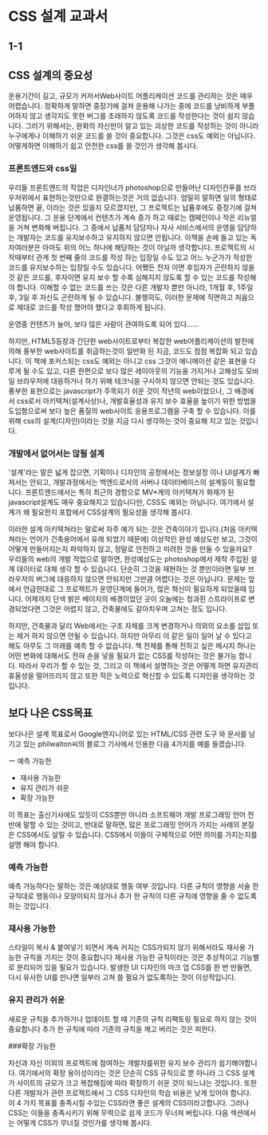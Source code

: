 # CSS 설계 교과서

## 1-1

## CSS 설계의 중요성
운용기간이 길고, 규모가 커저서Web사이트 어플리케이션 코드를 관리하는 것은 매우 어렵습니다. 정확하게 말하면 중장기에 걸쳐 운용해 나가는 중에 코드를 낭비하게 부풀어하지 않고 생각지도 못한 버그를 초래하지 않도록 코드를 작성한다는 것이 쉽지 않습니다. 그러기 위해서는, 완화의 자신만이 알고 있는 괴상한 코드를 작성하는 것이 아니라 누구에게나 이해하기 쉬운 코드를 쓸 것이 중요합니다. 그것은 css도 예외는 아닙니다.
어떻게하면 이해하기 쉽고 안전한 css를 쓸 것인가 생각해 봅시다.

### 프론트엔드와 css일

우리들 프론트엔드의 직업은 디자인너가 photoshop으로 만들어난 디자인칸푸를 브라우저위에서 표현하는것만으로 완결하는것은 거의 없습니다.
엄밀히 말하면 일의 형태로 납품하면 끝, 이라는 것은 있을지 모르겠지만, 그 프로젝트는 납품후에도 중장기에 걸쳐 운영됩니다.
그 운용 단계에서 컨텐츠가 계속 증가 하고 때로는 캠페인이나 작은 리뉴얼을 거쳐 변화해 버립니다.
그 중에서 납품처 담당자나 자사 서비스에서의 운영을 담당하는 개발자는 코드를 유지보수하고 유지하지 않으면 안됩니다.
이책을 손에 들고 있는 독자여러분은 아마도 위의 어느 하나에 해당하는 것이 아닐까 생각합니다. 프로젝트의 시작때부터 관계 첫 번째 줄의 코드를 작성 하는 입장일 수도 있고 어느 누군가가 작성한 코드를 유지보수하는 입장일 수도 있습니다. 어쨌든 전자 이면 후임자가 곤란하지 않을 것 같은 코드를, 후자이면 유지 보수 할 수록
심해지지 않도록 할 수 있는 코드를 작성해야 합니다.
이해할 수 없는 코드를 쓰는 것은 다른 개발자 뿐만 아니라, 1개월 후, 1주일 후, 3일 후 자신도 곤란하게 될 수 있습니다. 불행히도, 이러한 문제에 직면하고 처음으로 제대로 코드를 작성 했어야 했다고 후회하게 됩니다.

운영중 컨텐츠가 늘어, 보다 많은 사람이 관여하도록 되어 있다......

하지만, HTML5등장과 간단한 web사이트로부터 복잡한 web어플리케이션의 발전에 의해 풍부한 web사이트를 취급하는것이 일반화 된 지금, 코드도 점점 복잡화 되고 있습니다.
이 책에 포커스되는 css도 예외는 아니고 css 그것이 에니메이션 같은 표현을 다루게 될 수도 있고, 다른 한편으로 보다 많은 레이아웃의 기능을 가지거나 고해상도 모바일 브라우저에 대응하거나 하기 위해 테크닉을 구사하지 않으면 안되는 것도 있습니다.
풍부한 표현으로는 javascript가 주목되기 쉬운 것이 작년의 web이었으나, 그 배경에서 css로서 아키텍쳐(설계사상)나, 개발효율성과 유지 보수 효율을 높이기 위한 방법을 도입함으로써 보다 높은 품질의 web사이트 응용프로그램을 구축 할 수 있습니다. 이를 위해 css의 설계(디자인)이라는 것을 지금 다시 생각하는 것이 중요해 지고 있는 것입니다. 

### 개발에서 없어서는 않될 설계

'설계'라는 말은 넓게 잡으면, 기획이나 디자인의 공정에서는 정보설정 이나 UI설계가 빠져서는 안되고, 개발과정에서는 백엔드로서의 서버나 데이터베이스의 설계등이 필요합니다. 프론트엔드에서는 특히 최근의 경항으로 MV*계의 아키텍쳐가 화재가 된 javascript설계도 매우 중요해지고 있습니다만, CSS도 예외는 아닙니다.
여기에서 설계가 왜 필요한지 포합에서 CSS설계의 필요성을 생각해 봅시다.

이러한 설계 아키텍쳐라는 말로써 자주 예가 되는 것은 건축이야기 입니다.(처음 아키텍쳐라는 언어가 건축용어에서 유래 되었기 때문에) 이상적인 완성 예상도만 보고, 그것이 어떻게 만들어지는지 파악하지 않고, 정말로 안전하고 미려한 것을 만들 수 있을까요?
우리들의 web의 개발 작업으로 말하면, 완성예상도는 photoshop에서 제작 주입된 설계 데이터로 대체 생각 할 수 있습니다. 단순히 그것을 재현하는 것 뿐만이라면 일부 브라우저의 버그에 대응하지 않으면 안되지만 그만큼 어렵다는 것은 아닙니다.
문제는 앞에서 언급한대로 그 프로젝트가 운영단계에 들어가, 많은 혁신이 필요하게 되었을때 입니다.
어제까지 단색 밝은 베이지의 배경이었던 곳이 오늘에는 청과흰 스트라이프로 변경되었다면 그것은 어렵지 않고, 건축물에도 갈아치우며 고쳐는 정도 입니다.

하지만, 건축물과 달리 Web에서는 구조 자체를 크게 변경하거나 의외의 요소를 삽입 또는 제거 하지 않으면 안될 수 있습니다. 하지만 아무리 이 같은 일이 일어 날 수 있다고 해도 아무도 그 미래를 예측 할 수 없습니다.
책 전체를 통해 전하고 싶은 메시지 하나는 어떤 변화에 대해서도 전혀 손을 넣을 필요가 없는 CSS를 작성하는 것은 불가능 합니다. 따라서 우리가 할 수 있는 것, 그리고 이 책에서 설명하는 것은 어떻게 하면 유지관리 휴울성을 떨어뜨리지 않고 또한 적은 노력으로 혁신할 수 있도록 디자인을 생각하는 것입니다.

## 보다 나은 CSS목표

보다나은 설계 목표로서 Google엔지니어로 있는 HTML/CSS 관련 도구 와 문서를 남기고 있는 philwalton씨의 블로그 기사에서 인용한 다음 4가지를 예를 들겠습니다.

ー 예측 가능한
- 재사용 가능한
- 유지 관리가 쉬운
- 확장 가능한

이 목표는 출신기사에도 있듯이 CSS뿐만 아니라 소프트웨어 개발 프로그래밍 언어 전반에 말할 수 있는 것이고, 반대로 말하면, 많은 프로그래밍 언어가 가지는 사례의 본질은 CSS에서도 살릴 수 있습니다.
CSS에서 이들이 구체적으로 어떤 의미를 가지는지를 설명 해야 합니다.

### 예측 가능한

예측 가능하다는 말하는 것은 예상대로 행동 여부 것입니다. 다른 규칙이 영향을 서술 한 규칙대로 행동이나 모양이되지 않거나 추가 한 규칙이 다른 규칙에 영향을 줄 수 없도록하는 것입니다.

### 재사용 가능한

스타일이 복사 & 붙여넣기 되면서 계속 커지는 CSS가되지 않기 위해서라도 재사용 가능한 규칙을 가지는 것이 중요합니다 재사용 가능한 규칙이라는 것은 추상적이고 기능별로 분리되어 있을 필요가 있습니다. 발생한 UI 디자인의 마크 업 CSS를 한 번 만들면, 다시 유사한 UI를 만나면 일부러 고쳐 쓸 필요가 없도록하는 것이 이상적입니다.

### 유지 관리가 쉬운

새로운 규칙을 추가하거나 업데이트 할 때 기존의 규칙 리팩토링 필요로 하지 않는 것이 중요합니다 추가 한 규칙에 따라 기존의 규칙을 깨고 버리는 것은 피한다.

###확장 가능한 

자신과 자신 이외의 프로젝트에 참여하는 개발자를위한 유지 보수 관리가 쉽기해야합니다. 여기에서의 확장 용이성이라는 것은 단순히 CSS 규칙으로 뿐 아니라 그 CSS 설계가 사이트의 규모가 크고 복잡해짐에 따라 확장하기 쉬운 것이 되느냐는 것입니다. 또한 다른 개발자가 관련 프로젝트에서 그 CSS 디자인의 학습 비용은 낮게 있어야 합니다. 이 4 가지 목표를 충족시킬 수있는 CSS라면 좋은 설계의 CSS이라고합니다. 그러나 CSS는 이들을 충족시키기 위해 무력으로 쉽게 코드가 무너져 버립니다. 다음 섹션에서는 어떻게 CSS가 무너질 것인가를 생각해 봅시다.
